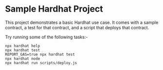 # Sample Hardhat Project

This project demonstrates a basic Hardhat use case. It comes with a sample contract, a test for that contract, and a script that deploys that contract.

Try running some of the following tasks:-

```shell
npx hardhat help
npx hardhat test
REPORT_GAS=true npx hardhat test
npx hardhat node
npx hardhat run scripts/deploy.js
```
